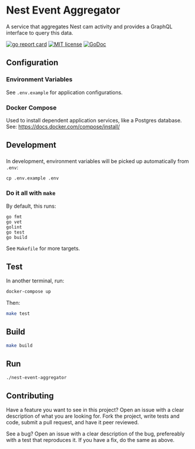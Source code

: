 # Nest Event Aggregator

A service that aggregates Nest cam activity and provides a GraphQL interface to query this data.

[![go report card](https://goreportcard.com/badge/github.com/zherr/nest-event-aggregator "go report card")](https://goreportcard.com/report/github.com/zherr/nest-event-aggregator)
[![MIT license](http://img.shields.io/badge/license-MIT-brightgreen.svg)](http://opensource.org/licenses/MIT)
[![GoDoc](https://godoc.org/github.com/zherr/nest-event-aggregator?status.svg)](https://godoc.org/github.com/zherr/nest-event-aggregator)

## Configuration
### Environment Variables
See `.env.example` for application configurations.

### Docker Compose
Used to install dependent application services, like a Postgres database. See: https://docs.docker.com/compose/install/

## Development

###
In development, environment variables will be picked up automatically from `.env`:
```
cp .env.example .env
```

### Do it all with `make`
By default, this runs:
```
go fmt
go vet
golint
go test
go build
```
See `Makefile` for more targets.

## Test
In another terminal, run:
```bash
docker-compose up
```

Then:
```bash
make test
```

## Build
```bash
make build
```

## Run
```bash
./nest-event-aggregator
```

## Contributing
Have a feature you want to see in this project? Open an issue with a clear description of what you are looking for. Fork the project, write tests and code, submit a pull request, and have it peer reviewed.

See a bug? Open an issue with a clear description of the bug, prefereably with a test that reproduces it. If you have a fix, do the same as above.
